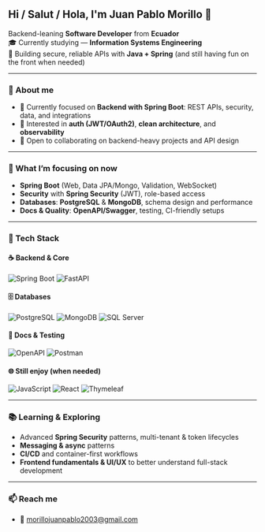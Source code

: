 ## Hi / Salut / Hola, I'm Juan Pablo Morillo 👋
Backend-leaning **Software Developer** from **Ecuador**  
🎓 Currently studying — **Information Systems Engineering**  
🧠 Building secure, reliable APIs with **Java + Spring** (and still having fun on the front when needed)

---

### 💬 About me
- 🔭 Currently focused on **Backend with Spring Boot**: REST APIs, security, data, and integrations
- 🔐 Interested in **auth (JWT/OAuth2)**, **clean architecture**, and **observability**
- 🤝 Open to collaborating on backend-heavy projects and API design

---

### 🎯 What I’m focusing on now
- **Spring Boot** (Web, Data JPA/Mongo, Validation, WebSocket)
- **Security** with **Spring Security** (JWT), role-based access
- **Databases**: **PostgreSQL** & **MongoDB**, schema design and performance
- **Docs & Quality**: **OpenAPI/Swagger**, testing, CI-friendly setups

---

### 🧰 Tech Stack

#### ☕ Backend & Core
![Spring Boot](https://img.shields.io/badge/Spring_Boot-6DB33F?style=for-the-badge&logo=spring-boot&logoColor=white)
![FastAPI](https://img.shields.io/badge/FastAPI-005571?style=for-the-badge&logo=fastapi)

#### 🗄️ Databases
![PostgreSQL](https://img.shields.io/badge/PostgreSQL-316192?style=for-the-badge&logo=postgresql&logoColor=white)
![MongoDB](https://img.shields.io/badge/MongoDB-4EA94B.svg?style=for-the-badge&logo=mongodb&logoColor=white)
![SQL Server](https://img.shields.io/badge/SQL_Server-CC2927?style=for-the-badge&logo=microsoftsqlserver&logoColor=white)

#### 🧪 Docs & Testing
![OpenAPI](https://img.shields.io/badge/OpenAPI/Swagger-85EA2D?style=for-the-badge&logo=swagger&logoColor=black)
![Postman](https://img.shields.io/badge/Postman-FF6C37?style=for-the-badge&logo=postman&logoColor=white)


#### 🌐 Still enjoy (when needed)
![JavaScript](https://img.shields.io/badge/JavaScript-323330?style=for-the-badge&logo=javascript&logoColor=F7DF1E)
![React](https://img.shields.io/badge/React-20232A?style=for-the-badge&logo=react&logoColor=61DAFB)
![Thymeleaf](https://img.shields.io/badge/Thymeleaf-005F0F?style=for-the-badge&logo=thymeleaf&logoColor=white)

---

### 📚 Learning & Exploring
- Advanced **Spring Security** patterns, multi-tenant & token lifecycles  
- **Messaging & async** patterns  
- **CI/CD** and container-first workflows
- **Frontend fundamentals & UI/UX** to better understand full-stack development

---

### 📫 Reach me
- 📧 morillojuanpablo2003@gmail.com
